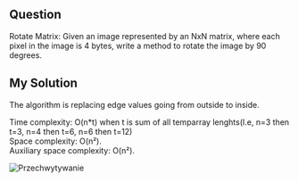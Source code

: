## Question
Rotate Matrix: Given an image represented by an NxN matrix, where each pixel in the image is 4
bytes, write a method to rotate the image by 90 degrees.

## My Solution
The algorithm is replacing edge values going from outside to inside.

Time complexity: O(n*t) when t is sum of all temparray lenghts(I.e, n=3 then t=3, n=4 then t=6, n=6 then t=12) <br>
Space complexity: O(n²).<br>
Auxiliary space complexity: O(n²).<br>

![Przechwytywanie](https://user-images.githubusercontent.com/52860350/162008525-da8c5ae9-f962-4790-b153-8dc6d2f78ae3.png)<br>
